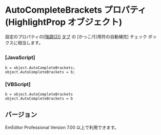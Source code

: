 # AutoCompleteBrackets プロパティ (HighlightProp オブジェクト)

設定のプロパティの[\[強調(2)\]](../../dlg/properties/highlight2/index) [タブ](../../dlg/properties/highlight2/index) の \[かっこ/引用符の自動補完\] チェック ボックスに相当します。

## 

### \[JavaScript\]

```
b = object.AutoCompleteBrackets;
object.AutoCompleteBrackets = b;
```

### \[VBScript\]

```
b = object.AutoCompleteBrackets
object.AutoCompleteBrackets = b
```

## バージョン

EmEditor Professional Version 7.00 以上で利用できます。
